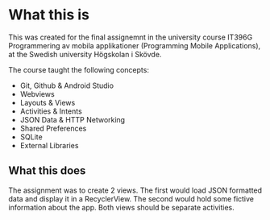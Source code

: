 # What this is

This was created for the final assignemnt in the university course IT396G Programmering av mobila applikationer (Programming Mobile Applications), at the Swedish university Högskolan i Skövde.

The course taught the following concepts:<br>
+ Git, Github & Android Studio
+ Webviews
+ Layouts & Views
+ Activities & Intents
+ JSON Data & HTTP Networking
+ Shared Preferences
+ SQLite
+ External Libraries

## What this does

The assignment was to create 2 views. The first would load JSON formatted data and display it in a RecyclerView. The second would hold some fictive information about the app. Both views should be separate activities.
